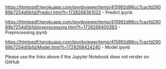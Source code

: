 https://htmtopdf.herokuapp.com/ipynbviewer/temp/415992d96cc7cacfd29089b7254d0b1d/Predict.html?t=1728268361022 - Predict.ipynb


https://htmtopdf.herokuapp.com/ipynbviewer/temp/415992d96cc7cacfd29089b7254d0b1d/preprocessing.html?t=1728268400383 - Preprocessing.ipynb


https://htmtopdf.herokuapp.com/ipynbviewer/temp/415992d96cc7cacfd29089b7254d0b1d/Model.html?t=1728268424240 - Model.ipynb


Please use the links above if the Jupyter Notebook does not render on GitHub
